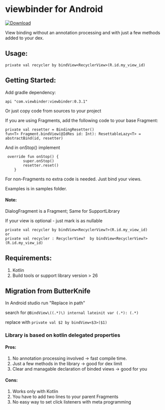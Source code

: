 # viewbinder for Android

[ ![Download](https://api.bintray.com/packages/dmitrii/viewbinder/viewbinder/images/download.svg) ](https://bintray.com//dmitrii/viewbinder/viewbinder/_latestVersion)

View binding without an annotation processing and with just a few methods added to your dex.

## Usage:
```
private val recycler by bindView<RecyclerView>(R.id.my_view_id)
```

## Getting Started:

Add gradle dependency:
```
api "com.viewbinder:viewbinder:0.3.1"
```
Or just copy code from sources to your project

If you are using Fragments, add the following code to your base Fragment:
```
private val resetter = BindingResetter()
fun<T> Fragment.bindView(@IdRes id: Int): ResettableLazy<T> = abstractBind(id, resetter)
```

And in onStop() implement
```
 override fun onStop() {
        super.onStop()
        resetter.reset()
    }
```
For non-Fragments no extra code is needed. Just bind your views.

Examples is in  samples folder.

#### Note:
DialogFragment is a Fragment;
Same for SupportLibrary

If your view is optional - just mark is as nullable

```
private val recycler by bindView<RecyclerView?>(R.id.my_view_id)
or
private val recycler : RecyclerView?  by bindView<RecyclerView?>(R.id.my_view_id)
```

## Requirements:
1. Kotlin
2. Build tools or support library version > 26

## Migration from ButterKnife
In Android studio run "Replace in path"
 
search for
```@BindView\((.*)\) internal lateinit var (.*): (.*)```
 
replace with
```private val $2 by bindView<$3>($1)```


### Library is based on kotlin delegated properties
#### Pros:
1. No annotation processing involved -> fast compile time.
2. Just a few methods in the library -> good for dex limit
3. Clear and managable declaration of binded views -> good for you

#### Cons:
1. Works only with Kotlin
2. You have to add two lines to your parent Fragments
3. No easy way to set click listeners with meta programming
